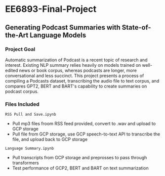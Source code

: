 # EE6893-Final-Project
## Generating Podcast Summaries with State-of-the-Art Language Models

### Project Goal
Automatic summarization of Podcast is a recent topic of research and interest. Existing NLP summary relies heavily on models trained on well-edited news or book corpus, whereas podcasts are longer, more conversational and less succinct. This project presents a process of compiling a Podcasts dataset, transcribing the audio file to text corpus, and compares GPT2, BERT and BART's capability to create summaries on podcast corpus.

### Files Included
`RSS Pull and Save.ipynb` 
- Pull mp3 files froom RSS feed provided, convert to .wav and upload to GCP storage
- Pull file from GCP storage, use GCP speech-to-text API to transcribe the file, and upload back to GCP storage

`Language Summary.ipynb`
- Pull transcripts from GCP storage and preprosses to pass through transformers
- Test performance of GCP2, BERT and BART on text summarization

